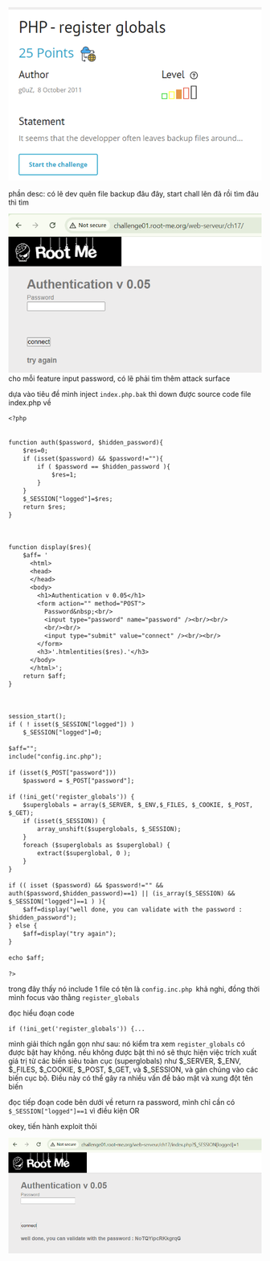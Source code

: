 ![image](../image/32.1.png)

phần desc: có lẽ dev quên file backup đâu đây, start chall lên đã rồi tìm đâu thì tìm

![image](../image/32.2.png)
cho mỗi feature input password, có lẽ phải tìm thêm attack surface

dựa vào tiêu đề mình inject `index.php.bak` thì down được source code file index.php về

```
<?php


function auth($password, $hidden_password){
    $res=0;
    if (isset($password) && $password!=""){
        if ( $password == $hidden_password ){
            $res=1;
        }
    }
    $_SESSION["logged"]=$res;
    return $res;
}



function display($res){
    $aff= '
	  <html>
	  <head>
	  </head>
	  <body>
	    <h1>Authentication v 0.05</h1>
	    <form action="" method="POST">
	      Password&nbsp;<br/>
	      <input type="password" name="password" /><br/><br/>
	      <br/><br/>
	      <input type="submit" value="connect" /><br/><br/>
	    </form>
	    <h3>'.htmlentities($res).'</h3>
	  </body>
	  </html>';
    return $aff;
}



session_start();
if ( ! isset($_SESSION["logged"]) )
    $_SESSION["logged"]=0;

$aff="";
include("config.inc.php");

if (isset($_POST["password"]))
    $password = $_POST["password"];

if (!ini_get('register_globals')) {
    $superglobals = array($_SERVER, $_ENV,$_FILES, $_COOKIE, $_POST, $_GET);
    if (isset($_SESSION)) {
        array_unshift($superglobals, $_SESSION);
    }
    foreach ($superglobals as $superglobal) {
        extract($superglobal, 0 );
    }
}

if (( isset ($password) && $password!="" && auth($password,$hidden_password)==1) || (is_array($_SESSION) && $_SESSION["logged"]==1 ) ){
    $aff=display("well done, you can validate with the password : $hidden_password");
} else {
    $aff=display("try again");
}

echo $aff;

?>

```

trong đây thấy nó include 1 file có tên là `config.inc.php `khả nghi, đồng thời mình focus vào thằng `register_globals`

đọc hiểu đoạn code 
```
if (!ini_get('register_globals')) {...
```
mình giải thích ngắn gọn như sau: nó kiểm tra xem `register_globals` có được bật hay không. nếu không được bật thì nó sẽ thực hiện việc trích xuất giá trị từ các biến siêu toàn cục (superglobals) như $_SERVER, $_ENV, $_FILES, $_COOKIE, $_POST, $_GET, và $_SESSION, và gán chúng vào các biến cục bộ. Điều này có thể gây ra nhiều vấn đề bảo mật và xung đột tên biến

đọc tiếp đoạn code bên dưới về return ra password, mình chỉ cần có `$_SESSION["logged"]==1` vì điều kiện OR 

okey, tiến hành exploit thôi

![image](../image/32.3.png)
